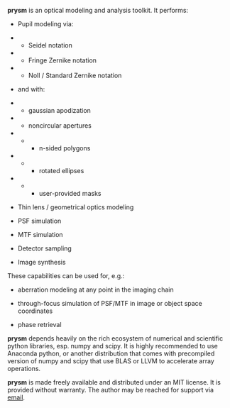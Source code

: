 **prysm** is an optical modeling and analysis toolkit.  It performs:

* Pupil modeling via:

* * Seidel notation

* * Fringe Zernike notation

* * Noll / Standard Zernike notation

* and with:

* * gaussian apodization

* * noncircular apertures 

* * * n-sided polygons

* * * rotated ellipses

* * * user-provided masks

* Thin lens / geometrical optics modeling

* PSF simulation

* MTF simulation

* Detector sampling

* Image synthesis

These capabilities can be used for, e.g.:

* aberration modeling at any point in the imaging chain

* through-focus simulation of PSF/MTF in image or object space coordinates

* phase retrieval

**prysm** depends heavily on the rich ecosystem of numerical and scientific python libraries, esp. numpy and scipy.  It is highly recommended to use Anaconda python, or another distribution that comes with precompiled version of numpy and scipy that use BLAS or LLVM to accelerate array operations.

**prysm** is made freely available and distributed under an MIT license.  It is provided without warranty.  The author may be reached for support via [email](mailto:brandondube@gmail.com).
